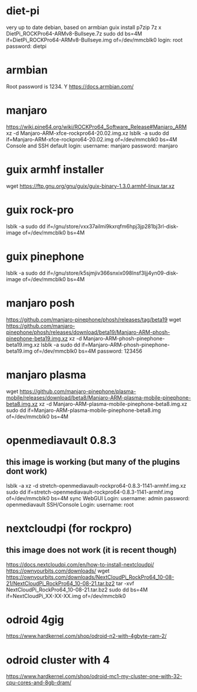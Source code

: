 # diet-pi
very up to date debian, based on armbian
guix install p7zip
7z x DietPi_ROCKPro64-ARMv8-Bullseye.7z
sudo dd bs=4M if=DietPi_ROCKPro64-ARMv8-Bullseye.img of=/dev/mmcblk0
login: root  password: dietpi

# armbian
Root password is 1234. Y
https://docs.armbian.com/

# manjaro
https://wiki.pine64.org/wiki/ROCKPro64_Software_Release#Manjaro_ARM
xz -d Manjaro-ARM-xfce-rockpro64-20.02.img.xz
lsblk -a
sudo dd if=Manjaro-ARM-xfce-rockpro64-20.02.img of=/dev/mmcblk0 bs=4M
Console and SSH default login:
username: manjaro
password: manjaro


# guix armhf installer
wget https://ftp.gnu.org/gnu/guix/guix-binary-1.3.0.armhf-linux.tar.xz

# guix rock-pro
lsblk -a
sudo dd if=/gnu/store/vxx37ailmi9kxrqfm6hpj3jp281bj3rl-disk-image of=/dev/mmcblk0 bs=4M

# guix pinephone
lsblk -a
sudo dd if=/gnu/store/k5sjmjiv366snxix098lnsf3ljj4yn09-disk-image of=/dev/mmcblk0 bs=4M

# manjaro posh
https://github.com/manjaro-pinephone/phosh/releases/tag/beta19
wget https://github.com/manjaro-pinephone/phosh/releases/download/beta19/Manjaro-ARM-phosh-pinephone-beta19.img.xz
xz -d Manjaro-ARM-phosh-pinephone-beta19.img.xz
lsblk -a
sudo dd if=Manjaro-ARM-phosh-pinephone-beta19.img of=/dev/mmcblk0 bs=4M
password: 123456


# manjaro plasma
wget https://github.com/manjaro-pinephone/plasma-mobile/releases/download/beta8/Manjaro-ARM-plasma-mobile-pinephone-beta8.img.xz
xz -d Manjaro-ARM-plasma-mobile-pinephone-beta8.img.xz
sudo dd if=Manjaro-ARM-plasma-mobile-pinephone-beta8.img of=/dev/mmcblk0 bs=4M


# openmediavault 0.8.3
## this image is working (but many of the plugins dont work)
lsblk -a
xz -d stretch-openmediavault-rockpro64-0.8.3-1141-armhf.img.xz
sudo dd if=stretch-openmediavault-rockpro64-0.8.3-1141-armhf.img of=/dev/mmcblk0 bs=4M
sync
WebGUI Login:
username: admin
password: openmediavault
SSH/Console Login:
username: root

# nextcloudpi (for rockpro)
## this image does not work (it is recent though)
https://docs.nextcloudpi.com/en/how-to-install-nextcloudpi/
https://ownyourbits.com/downloads/
wget https://ownyourbits.com/downloads/NextCloudPi_RockPro64_10-08-21/NextCloudPi_RockPro64_10-08-21.tar.bz2
tar -xvf NextCloudPi_RockPro64_10-08-21.tar.bz2
sudo dd bs=4M if=NextCloudPi_XX-XX-XX.img of=/dev/mmcblk0

# odroid 4gig 
https://www.hardkernel.com/shop/odroid-n2-with-4gbyte-ram-2/

# odroid cluster with 4
https://www.hardkernel.com/shop/odroid-mc1-my-cluster-one-with-32-cpu-cores-and-8gb-dram/